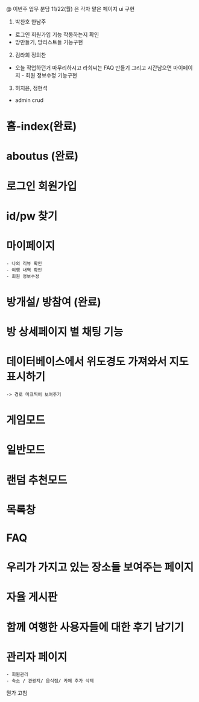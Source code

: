 @ 이번주 업무 분담
11/22(월) 은 각자 맡은 페이지 ui 구현

1. 박찬호 한남주
- 로그인 회원가입 기능 작동하는지 확인
- 방만들기, 방리스트들 기능구현
2. 김라희 정의찬
- 오늘 작업하던거 마무리하시고 라희씨는 FAQ 만들기
그리고 시간남으면 마이페이지 - 회원 정보수정 기능구현
3. 허지윤, 정현석
- admin crud


# 홈-index(완료)
# aboutus (완료)
# 로그인 회원가입
# id/pw 찾기
# 마이페이지
	- 나의 리뷰 확인
	- 여행 내역 확인
	- 회원 정보수정
# 방개설/ 방참여 (완료) 
# 방 상세페이지 별 채팅 기능
# 데이터베이스에서 위도경도 가져와서 지도표시하기
	-> 경로 마크찍어 보여주기
# 게임모드
# 일반모드
# 랜덤 추천모드
# 목록창
# FAQ
# 우리가 가지고 있는 장소들 보여주는 페이지
# 자율 게시판
# 함께 여행한 사용자들에 대한 후기 남기기
# 관리자 페이지
	- 회원관리
	- 숙소 / 관광지/ 음식점/ 카페 추가 삭제

뭔가 고침

